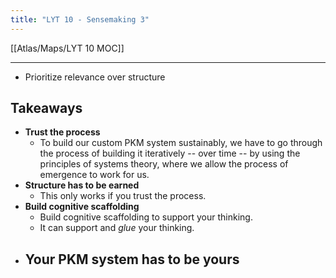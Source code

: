 ```yaml
---
title: "LYT 10 - Sensemaking 3"
---
```


[[Atlas/Maps/LYT 10 MOC]]

---

- Prioritize relevance over structure

## Takeaways
- **Trust the process**
	- To build our custom PKM system sustainably, we have to go through the process of building it iteratively -- over time -- by using the principles of systems theory, where we allow the process of emergence to work for us.
- **Structure has to be earned**
	- This only works if you trust the process.
- **Build cognitive scaffolding**
	- Build cognitive scaffolding to support your thinking.
	- It can support and *glue* your thinking.
- **Your PKM system has to be yours**
	- 